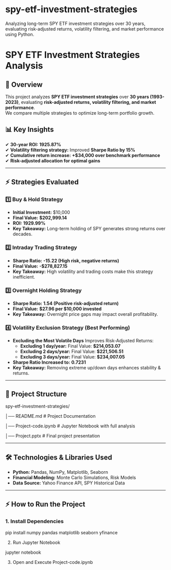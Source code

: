 # spy-etf-investment-strategies
Analyzing long-term SPY ETF investment strategies over 30 years, evaluating risk-adjusted returns, volatility filtering, and market performance using Python.


# SPY ETF Investment Strategies Analysis  

## 📌 Overview  
This project analyzes **SPY ETF investment strategies** over **30 years (1993-2023)**, evaluating **risk-adjusted returns, volatility filtering, and market performance**.  
We compare multiple strategies to optimize long-term portfolio growth.  

## 📊 Key Insights  
✔ **30-year ROI:** **1925.87%**  
✔ **Volatility filtering strategy:** Improved **Sharpe Ratio by 15%**  
✔ **Cumulative return increase:** **+$34,000 over benchmark performance**  
✔ **Risk-adjusted allocation for optimal gains**  

---

## ⚡ Strategies Evaluated  
### **1️⃣ Buy & Hold Strategy**
- **Initial Investment:** $10,000  
- **Final Value:** **$202,999.14**  
- **ROI:** **1929.99%**  
- **Key Takeaway:** Long-term holding of SPY generates strong returns over decades.  

### **2️⃣ Intraday Trading Strategy**  
- **Sharpe Ratio:** **-15.22 (High risk, negative returns)**  
- **Final Value:** **-$278,827.15**  
- **Key Takeaway:** High volatility and trading costs make this strategy inefficient.  

### **3️⃣ Overnight Holding Strategy**  
- **Sharpe Ratio:** **1.54 (Positive risk-adjusted return)**  
- **Final Value:** **$27.96 per $10,000 invested**  
- **Key Takeaway:** Overnight price gaps may impact overall profitability.  

### **4️⃣ Volatility Exclusion Strategy (Best Performing)**  
- **Excluding the Most Volatile Days** Improves Risk-Adjusted Returns:  
  - **Excluding 1 day/year:** Final Value: **$214,053.07**  
  - **Excluding 2 days/year:** Final Value: **$221,506.51**  
  - **Excluding 3 days/year:** Final Value: **$234,007.05**  
- **Sharpe Ratio Increased to:** **0.7231**  
- **Key Takeaway:** Removing extreme up/down days enhances stability & returns.  

---

## 📂 Project Structure  

spy-etf-investment-strategies/ 

│── README.md # Project Documentation

│── Project-code.ipynb # Jupyter Notebook with full analysis

│── Project.pptx # Final project presentation


---

## 🛠️ Technologies & Libraries Used  
- **Python:** Pandas, NumPy, Matplotlib, Seaborn  
- **Financial Modeling:** Monte Carlo Simulations, Risk Models  
- **Data Source:** Yahoo Finance API, SPY Historical Data  

---

## ⚡ How to Run the Project  
### **1. Install Dependencies**  

pip install numpy pandas matplotlib seaborn yfinance

2. Run Jupyter Notebook

jupyter notebook

3. Open and Execute Project-code.ipynb
